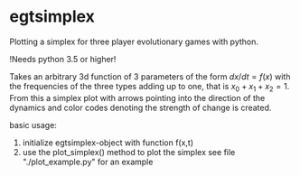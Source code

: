 # egtsimplex
Plotting a simplex for three player evolutionary games with python.

!Needs python 3.5 or higher!

Takes an arbitrary 3d function of 3 parameters of the form
$dx/dt=f(x)$ with the frequencies of the three types adding up to
one, that is $x_0+x_1+x_2=1$. From this a simplex plot with arrows 
pointing into the direction of the dynamics and color codes 
denoting the strength of change is created.

basic usage:
1. initialize egtsimplex-object with function f(x,t)
2. use the plot_simplex() method to plot the simplex
see file "./plot_example.py" for an example



